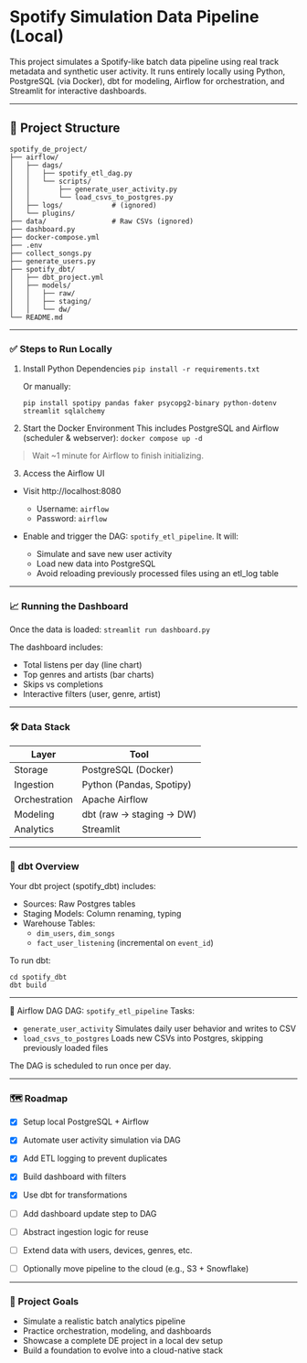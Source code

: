 # Spotify Simulation Data Pipeline (Local)

This project simulates a Spotify-like batch data pipeline using real track metadata and synthetic user activity. It runs entirely locally using Python, PostgreSQL (via Docker), dbt for modeling, Airflow for orchestration, and Streamlit for interactive dashboards.

---

## 🧱 Project Structure

```plaintext
spotify_de_project/
├── airflow/
│   ├── dags/
│   │   ├── spotify_etl_dag.py
│   │   └── scripts/
│   │       ├── generate_user_activity.py
│   │       └── load_csvs_to_postgres.py
│   ├── logs/            # (ignored)
│   └── plugins/
├── data/                # Raw CSVs (ignored)
├── dashboard.py
├── docker-compose.yml
├── .env
├── collect_songs.py
├── generate_users.py
├── spotify_dbt/
│   ├── dbt_project.yml
│   ├── models/
│   │   ├── raw/
│   │   ├── staging/
│   │   └── dw/
└── README.md
```
---
### ✅ Steps to Run Locally
1. Install Python Dependencies
`pip install -r requirements.txt`

	Or manually:

	`pip install spotipy pandas faker psycopg2-binary python-dotenv streamlit sqlalchemy`

2. Start the Docker Environment
This includes PostgreSQL and Airflow (scheduler & webserver):
`docker compose up -d`
> Wait ~1 minute for Airflow to finish initializing.

3. Access the Airflow UI
- Visit http://localhost:8080
   - Username: `airflow`
   - Password: `airflow`

- Enable and trigger the DAG: `spotify_etl_pipeline`.
It will:
  - Simulate and save new user activity
  - Load new data into PostgreSQL
  - Avoid reloading previously processed files using an etl_log table
---
### 📈 Running the Dashboard
Once the data is loaded:
`streamlit run dashboard.py`

The dashboard includes:

 - Total listens per day (line chart)
 - Top genres and artists (bar charts)
 - Skips vs completions   
 - Interactive filters (user, genre, artist)
---
### 🛠 Data Stack
|Layer|	Tool|
|-----|-----|
|Storage|	PostgreSQL (Docker)|
|Ingestion|	Python (Pandas, Spotipy)|
|Orchestration|	Apache Airflow|
|Modeling|	dbt (raw → staging → DW)|
|Analytics	|Streamlit|
---
### 💾 dbt Overview
Your dbt project (spotify_dbt) includes:
- Sources: Raw Postgres tables
- Staging Models: Column renaming, typing
- Warehouse Tables:
    - `dim_users`, `dim_songs`
    - `fact_user_listening` (incremental on `event_id`)

To run dbt:
```
cd spotify_dbt
dbt build
```
---
🔄 Airflow DAG
DAG: `spotify_etl_pipeline`
Tasks:
- `generate_user_activity`
   Simulates daily user behavior and writes to CSV
- `load_csvs_to_postgres`
Loads new CSVs into Postgres, skipping previously loaded files

The DAG is scheduled to run once per day.

---

### 🗺️ Roadmap
- [X] Setup local PostgreSQL + Airflow

 - [X] Automate user activity simulation via DAG

-  [X] Add ETL logging to prevent duplicates

 - [X] Build dashboard with filters

 - [x] Use dbt for transformations

 - [ ] Add dashboard update step to DAG

 - [ ] Abstract ingestion logic for reuse

 - [ ] Extend data with users, devices, genres, etc.

 - [ ] Optionally move pipeline to the cloud (e.g., S3 + Snowflake)

---
### 🎯 Project Goals
- Simulate a realistic batch analytics pipeline
- Practice orchestration, modeling, and dashboards
- Showcase a complete DE project in a local dev setup
- Build a foundation to evolve into a cloud-native stack
